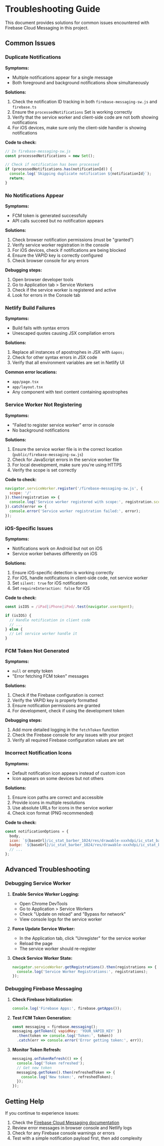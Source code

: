 # Troubleshooting Guide

This document provides solutions for common issues encountered with Firebase Cloud Messaging in this project.

## Common Issues

### Duplicate Notifications

**Symptoms:**
- Multiple notifications appear for a single message
- Both foreground and background notifications show simultaneously

**Solutions:**
1. Check the notification ID tracking in both `firebase-messaging-sw.js` and `firebase.ts`
2. Ensure the `processedNotifications` Set is working correctly
3. Verify that the service worker and client-side code are not both showing notifications
4. For iOS devices, make sure only the client-side handler is showing notifications

**Code to check:**
```javascript
// In firebase-messaging-sw.js
const processedNotifications = new Set();

// Check if notification has been processed
if (processedNotifications.has(notificationId)) {
  console.log(`Skipping duplicate notification ${notificationId}`);
  return;
}
```

### No Notifications Appear

**Symptoms:**
- FCM token is generated successfully
- API calls succeed but no notification appears

**Solutions:**
1. Check browser notification permissions (must be "granted")
2. Verify service worker registration in the console
3. For iOS devices, check if notifications are being blocked
4. Ensure the VAPID key is correctly configured
5. Check browser console for any errors

**Debugging steps:**
1. Open browser developer tools
2. Go to Application tab > Service Workers
3. Check if the service worker is registered and active
4. Look for errors in the Console tab

### Netlify Build Failures

**Symptoms:**
- Build fails with syntax errors
- Unescaped quotes causing JSX compilation errors

**Solutions:**
1. Replace all instances of apostrophes in JSX with `&apos;`
2. Check for other syntax errors in JSX code
3. Verify that all environment variables are set in Netlify UI

**Common error locations:**
- `app/page.tsx`
- `app/layout.tsx`
- Any component with text content containing apostrophes

### Service Worker Not Registering

**Symptoms:**
- "Failed to register service worker" error in console
- No background notifications

**Solutions:**
1. Ensure the service worker file is in the correct location (`public/firebase-messaging-sw.js`)
2. Check for JavaScript errors in the service worker file
3. For local development, make sure you're using HTTPS
4. Verify the scope is set correctly

**Code to check:**
```javascript
navigator.serviceWorker.register('/firebase-messaging-sw.js', {
  scope: '/'
}).then(registration => {
  console.log('Service worker registered with scope:', registration.scope);
}).catch(error => {
  console.error('Service worker registration failed:', error);
});
```

### iOS-Specific Issues

**Symptoms:**
- Notifications work on Android but not on iOS
- Service worker behaves differently on iOS

**Solutions:**
1. Ensure iOS-specific detection is working correctly
2. For iOS, handle notifications in client-side code, not service worker
3. Set `silent: true` for iOS notifications
4. Set `requireInteraction: false` for iOS

**Code to check:**
```javascript
const isIOS = /iPad|iPhone|iPod/.test(navigator.userAgent);

if (isIOS) {
  // Handle notification in client code
  // ...
} else {
  // Let service worker handle it
}
```

### FCM Token Not Generated

**Symptoms:**
- `null` or empty token
- "Error fetching FCM token" messages

**Solutions:**
1. Check if the Firebase configuration is correct
2. Verify the VAPID key is properly formatted
3. Ensure notification permissions are granted
4. For development, check if using the development token

**Debugging steps:**
1. Add more detailed logging in the `fetchToken` function
2. Check the Firebase console for any issues with your project
3. Verify all required Firebase configuration values are set

### Incorrect Notification Icons

**Symptoms:**
- Default notification icon appears instead of custom icon
- Icon appears on some devices but not others

**Solutions:**
1. Ensure icon paths are correct and accessible
2. Provide icons in multiple resolutions
3. Use absolute URLs for icons in the service worker
4. Check icon format (PNG recommended)

**Code to check:**
```javascript
const notificationOptions = {
  body,
  icon: `${baseUrl}/ic_stat_barber_1024/res/drawable-xxxhdpi/ic_stat_barber_1024.png`,
  badge: `${baseUrl}/ic_stat_barber_1024/res/drawable-xxxhdpi/ic_stat_barber_1024.png`,
  // ...
};
```

## Advanced Troubleshooting

### Debugging Service Worker

1. **Enable Service Worker Logging:**
   - Open Chrome DevTools
   - Go to Application > Service Workers
   - Check "Update on reload" and "Bypass for network"
   - View console logs for the service worker

2. **Force Update Service Worker:**
   - In the Application tab, click "Unregister" for the service worker
   - Reload the page
   - The service worker should re-register

3. **Check Service Worker State:**
   ```javascript
   navigator.serviceWorker.getRegistrations().then(registrations => {
     console.log('Service Worker Registrations:', registrations);
   });
   ```

### Debugging Firebase Messaging

1. **Check Firebase Initialization:**
   ```javascript
   console.log('Firebase Apps:', firebase.getApps());
   ```

2. **Test FCM Token Generation:**
   ```javascript
   const messaging = firebase.messaging();
   messaging.getToken({ vapidKey: 'YOUR_VAPID_KEY' })
     .then(token => console.log('Token:', token))
     .catch(err => console.error('Error getting token:', err));
   ```

3. **Monitor Token Refresh:**
   ```javascript
   messaging.onTokenRefresh(() => {
     console.log('Token refreshed');
     // Get new token
     messaging.getToken().then(refreshedToken => {
       console.log('New token:', refreshedToken);
     });
   });
   ```

## Getting Help

If you continue to experience issues:

1. Check the [Firebase Cloud Messaging documentation](https://firebase.google.com/docs/cloud-messaging)
2. Review error messages in browser console and Netlify logs
3. Check for any Firebase console warnings or errors
4. Test with a simple notification payload first, then add complexity 